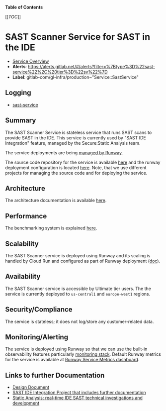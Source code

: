 <!-- MARKER: do not edit this section directly. Edit services/service-catalog.yml then run scripts/generate-docs -->

**Table of Contents**

[[_TOC_]]

# SAST Scanner Service for SAST in the IDE

* [Service Overview](https://dashboards.gitlab.net/d/sast-service-main/sast-service-overview)
* **Alerts**: <https://alerts.gitlab.net/#/alerts?filter=%7Btype%3D%22sast-service%22%2C%20tier%3D%22sv%22%7D>
* **Label**: gitlab-com/gl-infra/production~"Service::SastService"

## Logging

* [sast-service](https://console.cloud.google.com/run/detail/us-central1/sast-service/logs?project=gitlab-runway-staging)

<!-- END_MARKER -->

## Summary

The SAST Scanner Service is stateless service that runs SAST scans to provide
SAST in the IDE. This service is currently used by "SAST IDE Integration"
feature, managed by the Secure:Static Analysis team.

The service deployments are being [managed by Runway](https://gitlab.com/gitlab-org/gitlab/-/issues/462808).

The source code repository for the service is available
[here](https://gitlab.com/gitlab-org/secure/sast-scanner-service) and the
runway deployment configuration is located
[here](https://gitlab.com/gitlab-org/secure/sast-ide-integration/-/blob/main/.runway/runway.yml?ref_type=heads).
Note, that we use different projects for managing the source code and for
deploying the service.

## Architecture

The architecture documentation is available [here](https://handbook.gitlab.com/handbook/engineering/architecture/design-documents/sast_ide_integration/).

## Performance

The benchmarking system is explained [here](https://gitlab.com/gitlab-org/secure/sast-ide-integration/-/blob/main/docs/benchmark.md?ref_type=heads).

## Scalability

The SAST Scanner service is deployed using Runway and its scaling is handled by Cloud Run and configured as part of Runway deployment ([doc](https://docs.runway.gitlab.com/reference/scalability/)).

## Availability

The SAST Scanner service is accessible by Ultimate tier users. The the service is
currently deployed to `us-central1` and `europe-west1` regions.

## Security/Compliance

The service is stateless; it does not log/store any customer-related data.

## Monitoring/Alerting

The service is deployed using Runway so that we can use the built-in
observability features particularly [monitoring stack](https://docs.runway.gitlab.com/reference/observability/). Default Runway
metrics for the service is available at [Runway Service Metrics dashboard](https://dashboards.gitlab.net/d/sast-service-main).

## Links to further Documentation

* [Design Document](https://handbook.gitlab.com/handbook/engineering/architecture/design-documents/sast_ide_integration/)
* [SAST IDE Integration Project that includes further documentation](https://gitlab.com/gitlab-org/secure/sast-ide-integration)
* [Static Analysis: real-time IDE SAST technical investigations and development](https://gitlab.com/groups/gitlab-org/-/epics/13753)
